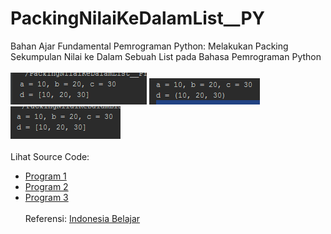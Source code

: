 # PackingNilaiKeDalamList__PY
Bahan Ajar Fundamental Pemrograman Python: Melakukan Packing Sekumpulan Nilai ke Dalam Sebuah List pada Bahasa Pemrograman Python<br><br>
<img src="https://github.com/RizkyKhapidsyah/PackingNilaiKeDalamList__PY/blob/master/rslts/001.PNG">
<img src="https://github.com/RizkyKhapidsyah/PackingNilaiKeDalamList__PY/blob/master/rslts/002.PNG">
<img src="https://github.com/RizkyKhapidsyah/PackingNilaiKeDalamList__PY/blob/master/rslts/003.PNG"><br><br>
Lihat Source Code:<br>
- <a href="https://github.com/RizkyKhapidsyah/PackingNilaiKeDalamList__PY/blob/master/Program.py">Program 1</a><br>
- <a href="https://github.com/RizkyKhapidsyah/PackingNilaiKeDalamList__PY/blob/master/Program2.py">Program 2</a><br>
- <a href="https://github.com/RizkyKhapidsyah/PackingNilaiKeDalamList__PY/blob/master/Program3.py">Program 3</a><br><br>
Referensi: <a href="https://www.youtube.com/channel/UCQ4Jo2IJeyRGzZBvjaaLzrw"> Indonesia Belajar </a> 
